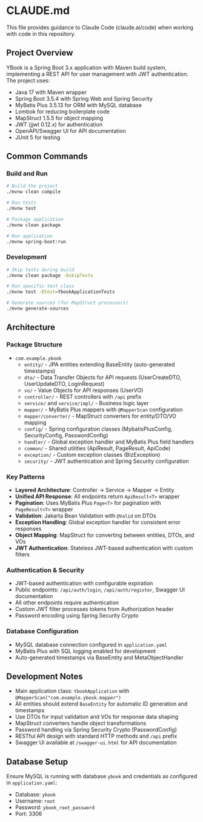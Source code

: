 # CLAUDE.md

This file provides guidance to Claude Code (claude.ai/code) when working with code in this repository.

## Project Overview

YBook is a Spring Boot 3.x application with Maven build system, implementing a REST API for user management with JWT authentication. The project uses:
- Java 17 with Maven wrapper
- Spring Boot 3.5.4 with Spring Web and Spring Security
- MyBatis Plus 3.5.13 for ORM with MySQL database
- Lombok for reducing boilerplate code
- MapStruct 1.5.5 for object mapping
- JWT (jjwt 0.12.x) for authentication
- OpenAPI/Swagger UI for API documentation
- JUnit 5 for testing

## Common Commands

### Build and Run
```bash
# Build the project
./mvnw clean compile

# Run tests
./mvnw test

# Package application
./mvnw clean package

# Run application
./mvnw spring-boot:run
```

### Development
```bash
# Skip tests during build
./mvnw clean package -DskipTests

# Run specific test class
./mvnw test -Dtest=YbookApplicationTests

# Generate sources (for MapStruct processors)
./mvnw generate-sources
```

## Architecture

### Package Structure
- `com.example.ybook`
  - `entity/` - JPA entities extending BaseEntity (auto-generated timestamps)
  - `dto/` - Data Transfer Objects for API requests (UserCreateDTO, UserUpdateDTO, LoginRequest)  
  - `vo/` - Value Objects for API responses (UserVO)
  - `controller/` - REST controllers with `/api` prefix
  - `service/` and `service/impl/` - Business logic layer
  - `mapper/` - MyBatis Plus mappers with `@MapperScan` configuration
  - `mapper/converter/` - MapStruct converters for entity/DTO/VO mapping
  - `config/` - Spring configuration classes (MybatisPlusConfig, SecurityConfig, PasswordConfig)
  - `handler/` - Global exception handler and MyBatis Plus field handlers
  - `common/` - Shared utilities (ApiResult, PageResult, ApiCode)
  - `exception/` - Custom exception classes (BizException)
  - `security/` - JWT authentication and Spring Security configuration

### Key Patterns
- **Layered Architecture**: Controller → Service → Mapper → Entity
- **Unified API Response**: All endpoints return `ApiResult<T>` wrapper
- **Pagination**: Uses MyBatis Plus `Page<T>` for pagination with `PageResult<T>` wrapper
- **Validation**: Jakarta Bean Validation with `@Valid` on DTOs
- **Exception Handling**: Global exception handler for consistent error responses
- **Object Mapping**: MapStruct for converting between entities, DTOs, and VOs
- **JWT Authentication**: Stateless JWT-based authentication with custom filters

### Authentication & Security
- JWT-based authentication with configurable expiration
- Public endpoints: `/api/auth/login`, `/api/auth/register`, Swagger UI documentation
- All other endpoints require authentication
- Custom JWT filter processes tokens from Authorization header
- Password encoding using Spring Security Crypto

### Database Configuration
- MySQL database connection configured in `application.yaml`
- MyBatis Plus with SQL logging enabled for development
- Auto-generated timestamps via BaseEntity and MetaObjectHandler

## Development Notes

- Main application class: `YbookApplication` with `@MapperScan("com.example.ybook.mapper")`
- All entities should extend `BaseEntity` for automatic ID generation and timestamps
- Use DTOs for input validation and VOs for response data shaping
- MapStruct converters handle object transformations
- Password handling via Spring Security Crypto (PasswordConfig)
- RESTful API design with standard HTTP methods and `/api` prefix
- Swagger UI available at `/swagger-ui.html` for API documentation

## Database Setup
Ensure MySQL is running with database `ybook` and credentials as configured in `application.yaml`:
- Database: `ybook` 
- Username: `root`
- Password: `ybook_root_password`
- Port: 3306